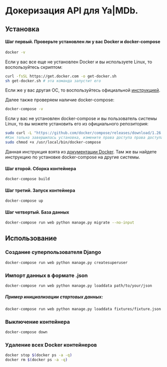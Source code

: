 # Докеризация API для Ya|MDb. 

## Установка

#### Шаг первый. Проверьте установлен ли у вас Docker и docker-compose

```bash
docker -v
```
Если у вас все еще не установлен Docker и вы используете Linux, то воспользуйтесь скриптом:
```bash
curl -fsSL https://get.docker.com -o get-docker.sh
sh get-docker.sh # эта команда запустит его
```
Если же у вас другая ОС, то воспользуйтесь официальной [инструкцией](https://docs.docker.com/engine/install/).

Далее также проверяем наличие docker-compose:
```bash
docker-compose -v
```
Если у вас не установлен docker-compose и вы пользователь системы Linux, то вы можете установить его из официального репозитория:
```bash
sudo curl -L "https://github.com/docker/compose/releases/download/1.26.2/docker-compose-$(uname -s)-$(uname -m)" -o /usr/local/bin/docker-compose
#Как только завершилась установка, измените права доступа права доступа
sudo chmod +x /usr/local/bin/docker-compose
```
Данная инструкция взята из [документации Docker](https://docs.docker.com/engine/install/). Там же вы найдете инструкцию по установке docker-compose на другие системы.

#### Шаг второй. Сборка контейнера
```bash
docker-compose build
```
#### Шаг третий. Запуск контейнера
```bash
docker-compose up
```
#### Шаг четвертый. База данных
```bash
docker-compose run web python manage.py migrate --no-input
```
## Использование
### Создание суперпользователя Django
```bash
docker-compose run web python manage.py createsuperuser
```
### Импорт данных в формате .json
```bash
docker-compose run web python manage.py loaddata path/to/your/json
```
##### Пример инициализации стартовых данных:
```bash
docker-compose run web python manage.py loaddata fixtures/fixture.json
```
### Выключение контейнера
```bash
docker-compose down
```
### Удаление всех Docker контейнеров
```bash
docker stop $(docker ps -a -q)
docker rm $(docker ps -a -q)
```
